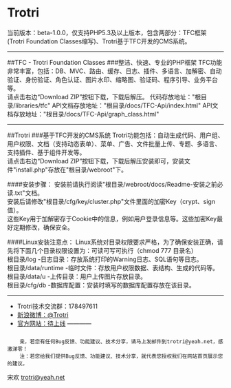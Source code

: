 Trotri
======

当前版本：beta-1.0.0，仅支持PHP5.3及以上版本，包含两部分：TFC框架(Trotri Foundation Classes缩写)、Trotri基于TFC开发的CMS系统。
___

##TFC - Trotri Foundation Classes
###整洁、快速、专业的PHP框架
TFC功能非常丰富，包括：DB、MVC、路由、缓存、日志、插件、多语言、加解密、自动验证、身份验证、角色认证、图片水印、缩略图、验证码、程序引导、业务平台等。<br/>
请点击右边“Download ZIP”按钮下载，下载后解压。
代码存放地址："根目录/libraries/tfc"
API文档存放地址："根目录/docs/TFC-Api/index.html"
API文档存放地址："根目录/docs/TFC-Api/graph_class.html"
___

##Trotri
###基于TFC开发的CMS系统
Trotri功能包括：自动生成代码、用户组、用户权限、文档（支持动态表单）、菜单、广告、文件批量上传、专题、多语言、支持插件、基于组件开发等。<br>
请点击右边“Download ZIP”按钮下载，下载后解压安装即可，安装文件"install.php"存放在"根目录/webroot"下。

####安装步骤：
安装前请执行阅读"根目录/webroot/docs/Readme-安装之前必读.txt"文档。<br/>
安装后请修改"根目录/cfg/key/cluster.php"文件里面的加密Key（crypt、sign值）。<br/>
这些Key用于加解密存于Cookie中的信息，例如用户登录信息等。这些加密Key最好定期修改，确保安全。

####Linux安装注意点：
Linux系统对目录权限要求严格，为了确保安装正确，请先将下面几个目录权限设置为：可读可写可执行（chmod 777 目录名）<br>
根目录/log           -日志目录：存放系统打印的Warning日志、SQL语句等日志。<br>
根目录/data/runtime  -临时文件：存放用户权限数据、表结构、生成的代码等。<br>
根目录/data/u        -上传目录：用户上传图片存放目录。<br>
根目录/cfg/db        -数据库配置：安装时填写的数据库配置存放在该目录。<br>
___

* Trotri技术交流群：178497611
* [新浪微博：@Trotri](http://weibo.com/u/3849507848 "Trotri官方微博") 
* [官方网站：待上线](http://www.trotri.com/ "官方网站：http://www.trotri.com/") 
————

###
        亲，若您有任何Bug反馈、功能建议、技术分享，请马上发邮件到trotri@yeah.net，感激涕零！
        注：若您给我们提供Bug反馈、功能建议、技术分享，就代表您授权我们在网站首页展示您的建议。

宋欢
trotri@yeah.net
